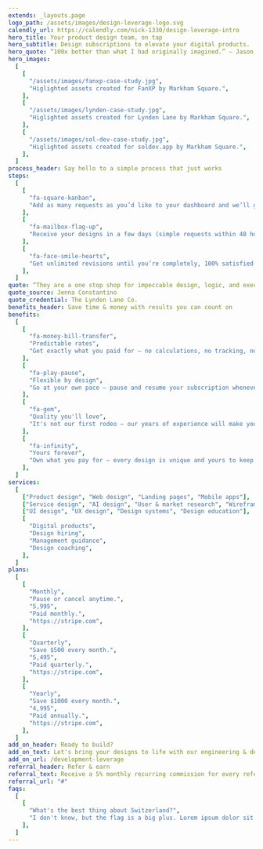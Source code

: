 ```yaml
---
extends: _layouts.page
logo_path: /assets/images/design-leverage-logo.svg
calendly_url: https://calendly.com/nick-1330/design-leverage-intro
hero_title: Your product design team, on tap
hero_subtitle: Design subscriptions to elevate your digital products.
hero_quote: “100x better than what I had originally imagined.” – Jason Chen
hero_images:
  [
    [
      "/assets/images/fanxp-case-study.jpg",
      "Higlighted assets created for FanXP by Markham Square.",
    ],
    [
      "/assets/images/lynden-case-study.jpg",
      "Higlighted assets created for Lynden Lane by Markham Square.",
    ],
    [
      "/assets/images/sol-dev-case-study.jpg",
      "Higlighted assets created for soldev.app by Markham Square.",
    ],
  ]
process_header: Say hello to a simple process that just works
steps:
  [
    [
      "fa-square-kanban",
      "Add as many requests as you’d like to your dashboard and we’ll get to work.",
    ],
    [
      "fa-mailbox-flag-up",
      "Receive your designs in a few days (simple requests within 48 hours from Monday to Friday).",
    ],
    [
      "fa-face-smile-hearts",
      "Get unlimited revisions until you’re completely, 100% satisfied with the results.",
    ],
  ]
quote: “They are a one stop shop for impeccable design, logic, and execution.”
quote_source: Jenna Constantino
quote_credential: The Lynden Lane Co.
benefits_header: Save time & money with results you can count on
benefits:
  [
    [
      "fa-money-bill-transfer",
      "Predictable rates",
      "Get exactly what you paid for – no calculations, no tracking, no surprises.",
    ],
    [
      "fa-play-pause",
      "Flexible by design",
      "Go at your own pace – pause and resume your subscription whenever.",
    ],
    [
      "fa-gem",
      "Quality you'll love",
      "It's not our first rodeo – our years of experience will make your designs shine.",
    ],
    [
      "fa-infinity",
      "Yours forever",
      "Own what you pay for – every design is unique and yours to keep.",
    ],
  ]
services:
  [
    ["Product design", "Web design", "Landing pages", "Mobile apps"],
    ["Service design", "AI design", "User & market research", "Wireframes"],
    ["UI design", "UX design", "Design systems", "Design education"],
    [
      "Digital products",
      "Design hiring",
      "Management guidance",
      "Design coaching",
    ],
  ]
plans:
  [
    [
      "Monthly",
      "Pause or cancel anytime.",
      "5,995",
      "Paid monthly.",
      "https://stripe.com",
    ],
    [
      "Quarterly",
      "Save $500 every month.",
      "5,495",
      "Paid quarterly.",
      "https://stripe.com",
    ],
    [
      "Yearly",
      "Save $1000 every month.",
      "4,995",
      "Paid annually.",
      "https://stripe.com",
    ],
  ]
add_on_header: Ready to build?
add_on_text: Let's bring your designs to life with our engineering & development subscriptions.
add_on_url: /development-leverage
referral_header: Refer & earn
referral_text: Receive a 5% monthly recurring commission for every referral you make.
referral_url: "#"
faqs:
  [
    [
      "What's the best thing about Switzerland?",
      "I don't know, but the flag is a big plus. Lorem ipsum dolor sit amet consectetur adipisicing elit. Quas cupiditate laboriosam fugiat.",
    ],
  ]
---
```

